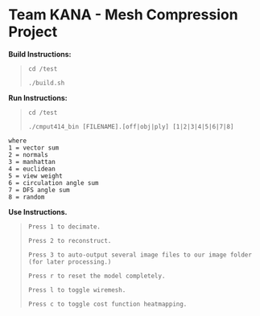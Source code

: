 # Team KANA - Mesh Compression Project

**Build Instructions:**

  > `cd /test`
  >
  > `./build.sh`

**Run Instructions:**

  > `cd /test`
  >
  > `./cmput414_bin [FILENAME].[off|obj|ply] [1|2|3|4|5|6|7|8]`
  >
    where
    1 = vector sum
    2 = normals
    3 = manhattan
    4 = euclidean
    5 = view weight
    6 = circulation angle sum
    7 = DFS angle sum
    8 = random

**Use Instructions.**

  > `Press 1 to decimate.`
  >
  > `Press 2 to reconstruct.`
  >
  > `Press 3 to auto-output several image files to our image folder (for later processing.)`
  >
  > `Press r to reset the model completely.`
  >
  > `Press l to toggle wiremesh.`
  >
  > `Press c to toggle cost function heatmapping.`
